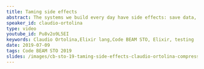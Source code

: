 ```yaml
---
title: Taming side effects
abstract: The systems we build every day have side effects: save data, send emails, write logs, push metrics, you name it! Many errors and headaches come from the difficulties involved in working and testing such code.
speaker_id: claudio-ortolina
type: video
youtube_id: Pu8v2o9L5EI
keywords: Claudio Ortolina,Elixir lang,Code BEAM STO, Elixir, testing
date: 2019-07-09
tags: Code BEAM STO 2019
slides: /images/cb-sto-19-taming-side-effects-claudio-ortolina-compressed.pdf
---
```


